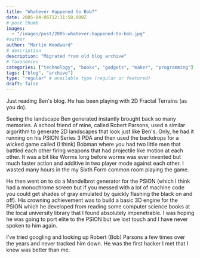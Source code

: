 ```yaml
---
title: "Whatever Happened to Bob?"
date: 2005-04-06T12:31:58.000Z
# post thumb
images:
  - "/images/post/2005-whatever-happened-to-bob.jpg"
#author
author: "Martin Woodward"
# description
description: "Migrated from old blog archive"
# Taxonomies
categories: ["technology", "books", "gadgets", "maker", "programming"]
tags: ["blog", "archive"]
type: "regular" # available type (regular or featured)
draft: false
---
```

Just reading Ben's blog.  He has been playing with 2D Fractal Terrains (as you do).  

Seeing the landscape Ben generated instantly brought back so many memories.  A school friend of mine, called Robert Parsons, used a similar algorithm to generate 2D landscapes that look just like Ben's.  Only, he had it running on his PSION Series 3 PDA and then used the backdrops for a wicked game called (I think) Bobman where you had two little men that battled each other firing weapons that had projectile like motion at each other.  It was a bit like Worms long before worms was ever invented but much faster action and additive in two player mode against each other.  I wasted many hours in the my Sixth Form common room playing the game.

He then went on to do a Mandelbrot generator for the PSION (which I think had a monochrome screen but if you messed with a lot of machine code you could get shades of gray emulated by quickly flashing the black on and off).  His crowning achievement was to build a basic 3D engine for the PSION which he developed from reading some computer science books at the local university library that I found absolutely impenetrable.  I was hoping he was going to port elite to the PSION but we lost touch and I have never spoken to him again.

I've tried googling and looking up Robert (Bob) Parsons a few times over the years and never tracked him down.  He was the first hacker I met that I knew was better than me.